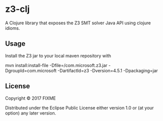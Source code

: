 # z3-clj

A Clojure library that exposes the Z3 SMT solver Java API using clojure idioms.

## Usage

Install the Z3 jar to your local maven repository with

mvn install:install-file -Dfile=<path-to-jar>/com.microsoft.z3.jar -DgroupId=com.microsoft -DartifactId=z3 -Dversion=4.5.1 -Dpackaging=jar

## License

Copyright © 2017 FIXME

Distributed under the Eclipse Public License either version 1.0 or (at
your option) any later version.
